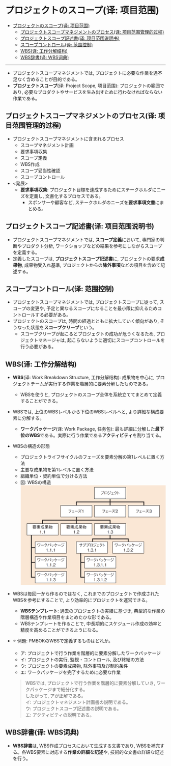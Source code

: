 # プロジェクトのスコープ(译: 项目范围)

- [プロジェクトのスコープ(译: 项目范围)](#プロジェクトのスコープ译-项目范围)
  - [プロジェクトスコープマネジメントのプロセス(译: 项目范围管理的过程)](#プロジェクトスコープマネジメントのプロセス译-项目范围管理的过程)
  - [プロジェクトスコープ記述書(译: 项目范围说明书)](#プロジェクトスコープ記述書译-项目范围说明书)
  - [スコープコントロール(译: 范围控制)](#スコープコントロール译-范围控制)
  - [WBS(译: 工作分解结构)](#wbs译-工作分解结构)
  - [WBS辞書(译: WBS词典)](#wbs辞書译-wbs词典)

---

- プロジェクトスコープマネジメントでは, プロジェクトに必要な作業を過不足なく含めることが目的である。
- **プロジェクトスコープ**(译: Project Scope, 项目范围): プロジェクトの範囲であり, 必要なプロダクトやサービスを生み出すために行わなければならない作業である。

## プロジェクトスコープマネジメントのプロセス(译: 项目范围管理的过程)

- プロジェクトスコープマネジメントに含まれるプロセス
  - スコープマネジメント計画
  - 要求事項収集
  - スコープ定義
  - WBS作成
  - スコープ妥当性確認
  - スコープコントロール
- <発展>
  - **要求事項収集**: プロジェクト目標を達成するためにステークホルダにニーズを定義し, 文書化するプロセスである。
    - スポンサーや顧客など, ステークホルダのニーズを**要求事項文書**にまとめる。

## プロジェクトスコープ記述書(译: 项目范围说明书)

- プロジェクトスコープマネジメントでは, **スコープ定義**において, 専門家の判断やプロダクト分析, ワークショップなどの結果を参考にしながらスコープを定義する。
- 定義したスコープは, **プロジェクトスコープ記述書**に, プロジェクトの要求**成果物**, 成果物受入れ基準, プロジェクトからの**除外事項**などの項目を含めて記述する。

## スコープコントロール(译: 范围控制)

- プロジェクトスコープマネジメントでは, プロジェクトスコープに従って, スコープの変更や, 予定と異なるスコープになることを最小限に抑えるためコントロールする必要がある。
- プロジェクトのスコープは, 時間の経過とともに拡大していく傾向があり, そうなった状態を**スコープクリープ**という。
  - スコープクリープが起こるとプロジェクトの成功が危うくなるため, プロジェクトマネージャは, 起こらないように適切にスコープコントロールを行う必要がある。

## WBS(译: 工作分解结构)

- **WBS**(译: Work Breakdown Structure, 工作分解结构): 成果物を中心に, プロジェクトチームが実行する作業を階層的に要素分解したものである。
  - WBSを使うと, プロジェクトのスコープ全体を系統立ててまとめて定義することができる。
- WBSでは, 上位のWBSレベルから下位のWBSレベルへと, より詳細な構成要素に分解する。
  - **ワークパッケージ**(译: Work Package, 任务包): 最も詳細に分解した**最下位のWBS**である。実際に行う作業である**アクティビティ**を割り当てる。
- WBSの構造の形態
  - プロジェクトライフサイクルのフェーズを要素分解の第1レベルに置く方法
  - 主要な成果物を第1レベルに置く方法
  - 組織単位・契約単位で分ける方法
  - 図: WBSの構造<br><img src="./images/5-1-4/WBSの構造.png" width = "500" alt="WBSの構造"/>
- WBSは毎回一から作るのではなく, これまでのプロジェクトで作成されたWBSを参考にすることで, より効率的にプロジェクトを運営できる。
  - **WBSテンプレート**: 過去のプロジェクトの実績に基づき, 典型的な作業の階層構造や作業項目をまとめたひな形である。
  - WBSテンプレートを作ることで, 中長期的にスケジュール作成の効率と精度を高めることができるようになる。
- ⭐️ 例題: PMBOKのWBSで定義するものはどれか。
  - ア: プロジェクトで行う作業を階層的に要素分解したワークパッケージ
  - イ: プロジェクトの実行, 監視・コントロール, 及び終結の方法
  - ウ: プロジェクトの要素成果物, 除外事項及び制約条件
  - エ: ワークパッケージを完了するために必要な作業

  > WBSでは, プロジェクトで行う作業を階層的に要素分解していき, ワークパッケージまで細分化する。  
  > したがって, アが正解である。  
  > イ: プロジェクトマネジメント計画書の説明である。  
  > ウ: プロジェクトスコープ記述書の説明である。  
  > エ: アクティビティの説明である。  

## WBS辞書(译: WBS词典)

- **WBS辞書**は, WBS作成プロセスにおいて生成する文書であり, WBSを補完する。各WBS要素に対応する**作業の詳細な記述**や, 技術的な文書の詳細な記述を行う。
